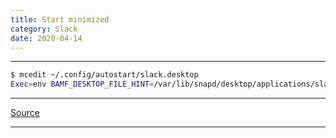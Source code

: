 ```yaml
---
title: Start minimized
category: Slack
date: 2020-04-14
---
```


-----

```bash
$ mcedit ~/.config/autostart/slack.desktop
Exec=env BAMF_DESKTOP_FILE_HINT=/var/lib/snapd/desktop/applications/slack_slack.desktop /snap/bin/slack -u
```

-----

[Source](https://techienotes.blog/2018/10/09/start-slack-minimized-on-ubuntu-18-04/)

-----
